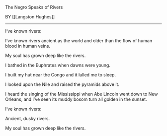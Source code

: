 

The Negro Speaks of Rivers

BY [[Langston Hughes]]


---

I’ve known rivers:  

I’ve known rivers ancient as the world and older than the flow of human blood in human veins.  

  

My soul has grown deep like the rivers.  

  

I bathed in the Euphrates when dawns were young.  

I built my hut near the Congo and it lulled me to sleep.  

I looked upon the Nile and raised the pyramids above it.  

I heard the singing of the Mississippi when Abe Lincoln went down to New Orleans, and I’ve seen its muddy bosom turn all golden in the sunset.  

  

I’ve known rivers:  

Ancient, dusky rivers.  

  

My soul has grown deep like the rivers.